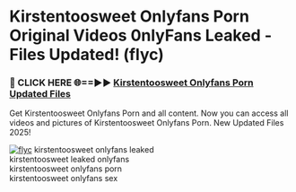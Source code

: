 # Kirstentoosweet Onlyfans Porn Original Videos 0nlyFans Leaked - Files Updated! (flyc)

<h3>🔴 CLICK HERE 🌐==►► <a href="https://tinyurl.com/2jnfzry5" rel="nofollow">Kirstentoosweet Onlyfans Porn Updated Files</a></h3>

Get Kirstentoosweet Onlyfans Porn and all content. Now you can access all videos and pictures of Kirstentoosweet Onlyfans Porn. New Updated Files 2025!

[![flyc](https://i.imgur.com/GyGTBgg.gif)](https://tinyurl.com/2jnfzry5)
kirstentoosweet onlyfans leaked<br>
kirstentoosweet leaked onlyfans<br>
kirstentoosweet onlyfans porn<br>
kirstentoosweet onlyfans sex